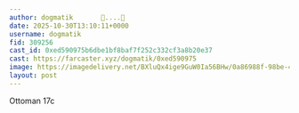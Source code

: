```yaml
---
author: dogmatik       🎩....🔵
date: 2025-10-30T13:10:11+0000
username: dogmatik
fid: 309256
cast_id: 0xed590975b6dbe1bf8baf7f252c332cf3a8b20e37
cast: https://farcaster.xyz/dogmatik/0xed590975
image: https://imagedelivery.net/BXluQx4ige9GuW0Ia56BHw/0a86988f-98be-4778-f8af-4ab7effe0800/original
layout: post
---
```

Ottoman 17c  

<img src='https://imagedelivery.net/BXluQx4ige9GuW0Ia56BHw/0a86988f-98be-4778-f8af-4ab7effe0800/original' alt='' referrerpolicy='no-referrer'/>
